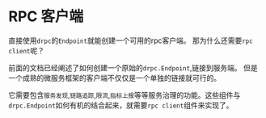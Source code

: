 # RPC 客户端

直接使用`drpc`的`Endpoint`就能创建一个可用的rpc客户端。
那为什么还需要`rpc client`呢？

前面的文档已经阐述了如何创建一个原始的`drpc.Endpoint`,链接到服务端。
但是一个成熟的微服务框架的客户端不仅仅是一个单独的链接就可行的。

它需要包含`服务发现`,`链路追踪`,`限流`,`指标上报`等等服务治理的功能。这些组件与`drpc.Endpoint`如何有机的结合起来，就需要`rpc client`组件来实现了。


